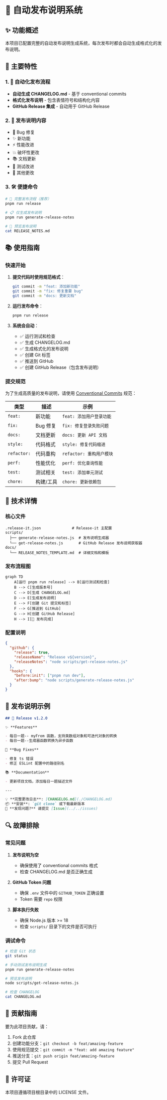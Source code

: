 # 🚀 自动发布说明系统

## ✨ 功能概述

本项目已配置完整的自动发布说明生成系统，每次发布时都会自动生成格式化的发布说明。

## 🎯 主要特性

### 1. 🤖 自动化发布流程

- **自动生成 CHANGELOG.md** - 基于 conventional commits
- **格式化发布说明** - 包含表情符号和结构化内容
- **GitHub Release 集成** - 自动用于 GitHub Release

### 2. 📝 发布说明内容

- 🐛 Bug 修复
- ✨ 新功能
- ⚡ 性能改进
- 💥 破坏性更改
- 📚 文档更新
- 🧪 测试改进
- 🔧 其他更改

### 3. 🛠️ 便捷命令

```bash
# 🎉 完整发布流程（推荐）
pnpm run release

# 📋 仅生成发布说明
pnpm run generate-release-notes

# 👀 预览发布说明
cat RELEASE_NOTES.md
```

## 📚 使用指南

### 快速开始

1. **提交代码时使用规范格式**：

   ```bash
   git commit -m "feat: 添加新功能"
   git commit -m "fix: 修复重要 bug"
   git commit -m "docs: 更新文档"
   ```

2. **运行发布命令**：

   ```bash
   pnpm run release
   ```

3. **系统会自动**：
   - ✅ 运行测试和检查
   - ✅ 生成 CHANGELOG.md
   - ✅ 生成格式化的发布说明
   - ✅ 创建 Git 标签
   - ✅ 推送到 GitHub
   - ✅ 创建 GitHub Release（包含发布说明）

### 提交规范

为了生成高质量的发布说明，请使用 [Conventional Commits](https://www.conventionalcommits.org/) 规范：

| 类型        | 描述      | 示例                     |
| ----------- | --------- | ------------------------ |
| `feat:`     | 新功能    | `feat: 添加用户登录功能` |
| `fix:`      | Bug 修复  | `fix: 修复登录失败问题`  |
| `docs:`     | 文档更新  | `docs: 更新 API 文档`    |
| `style:`    | 代码格式  | `style: 修复代码缩进`    |
| `refactor:` | 代码重构  | `refactor: 重构用户模块` |
| `perf:`     | 性能优化  | `perf: 优化查询性能`     |
| `test:`     | 测试相关  | `test: 添加单元测试`     |
| `chore:`    | 构建/工具 | `chore: 更新依赖包`      |

## 🔧 技术详情

### 核心文件

```
.release-it.json              # Release-it 主配置
scripts/
  ├── generate-release-notes.js  # 发布说明生成器
  └── get-release-notes.js       # GitHub Release 发布说明获取器
docs/
  └── RELEASE_NOTES_TEMPLATE.md  # 详细文档和模板
```

### 发布流程图

```mermaid
graph TD
    A[运行 pnpm run release] --> B[运行测试和检查]
    B --> C[生成版本号]
    C --> D[生成 CHANGELOG.md]
    D --> E[生成发布说明]
    E --> F[创建 Git 提交和标签]
    F --> G[推送到 GitHub]
    G --> H[创建 GitHub Release]
    H --> I[🎉 发布完成]
```

### 配置说明

```json
{
  "github": {
    "release": true,
    "releaseName": "Release v${version}",
    "releaseNotes": "node scripts/get-release-notes.js"
  },
  "hooks": {
    "before:init": ["pnpm run dev"],
    "after:bump": "node scripts/generate-release-notes.js"
  }
}
```

## 🎨 发布说明示例

```markdown
## 🎉 Release v1.2.0

✨ **Features**

- 每日一题-- myFrom 函数，支持类数组对象和可迭代对象的转换
- 每日一题--生成器函数转换为异步函数

🐛 **Bug Fixes**

- 修复 ts 错误
- 修正 ESLint 配置中的路径别名

📚 **Documentation**

- 更新项目文档，添加每日一题描述文件

---

💡 **完整更改日志**: [CHANGELOG.md](./CHANGELOG.md)
📦 **安装**: `git clone` 或下载最新版本
🐛 **发现问题?** 请提交 [Issue](../../issues)
```

## 🔍 故障排除

### 常见问题

1. **发布说明为空**
   - 确保使用了 conventional commits 格式
   - 检查 CHANGELOG.md 是否正确生成

2. **GitHub Token 问题**
   - 确保 `.env` 文件中的 `GITHUB_TOKEN` 正确设置
   - Token 需要 `repo` 权限

3. **脚本执行失败**
   - 确保 Node.js 版本 >= 18
   - 检查 `scripts/` 目录下的文件是否可执行

### 调试命令

```bash
# 检查 Git 状态
git status

# 手动测试发布说明生成
pnpm run generate-release-notes

# 预览发布说明
node scripts/get-release-notes.js

# 检查 CHANGELOG
cat CHANGELOG.md
```

## 🤝 贡献指南

要为此项目贡献，请：

1. Fork 此仓库
2. 创建功能分支：`git checkout -b feat/amazing-feature`
3. 使用规范提交：`git commit -m "feat: add amazing feature"`
4. 推送分支：`git push origin feat/amazing-feature`
5. 提交 Pull Request

## 📄 许可证

本项目遵循项目根目录中的 LICENSE 文件。
